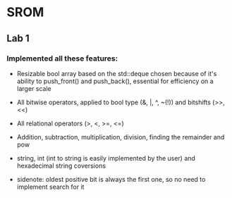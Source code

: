 # SROM 
## Lab 1
### Implemented all these features:

* Resizable bool array based on the std::deque<bool> chosen because of it's ability to push_front() and push_back(), essential for efficiency on a larger scale

* All bitwise operators, applied to bool type (&, |, ^, ~(!)) and bitshifts (>>, <<)

* All relational operators (>, <, >=, <=)

* Addition, subtraction, multiplication, division, finding the remainder and pow

* string, int (int to string is easily implemented by the user) and hexadecimal string coversions

* sidenote: oldest positive bit is always the first one, so no need to implement search for it
